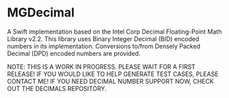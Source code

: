 # MGDecimal

A Swift implementation based on the Intel Corp Decimal Floating-Point Math Library v2.2.
This library uses Binary Integer Decimal (BID) encoded numbers in its implementation.
Conversions to/from Densely Packed Decimal (DPD) encoded numbers are provided.

NOTE: THIS IS A WORK IN PROGRESS. PLEASE WAIT FOR A FIRST RELEASE!
IF YOU WOULD LIKE TO HELP GENERATE TEST CASES, PLEASE CONTACT ME! 
IF YOU NEED DECIMAL NUMBER SUPPORT NOW, CHECK OUT THE DECIMALS REPOSITORY.

